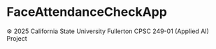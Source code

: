 # FaceAttendanceCheckApp
⚙️ 2025 California State University Fullerton CPSC 249-01 (Applied AI) Project
